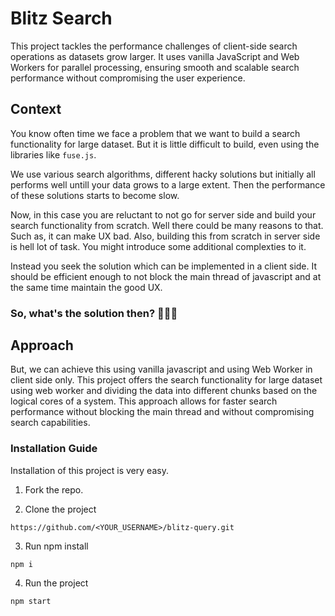 # Blitz Search

This project tackles the performance challenges of client-side search operations as datasets grow larger. It uses vanilla JavaScript and Web Workers for parallel processing, ensuring smooth and scalable search performance without compromising the user experience.

## Context

You know often time we face a problem that we want to build a search functionality for large dataset. But it is little difficult to build, even using the libraries like `fuse.js`.

We use various search algorithms, different hacky solutions but initially all performs well untill your data grows to a large extent. Then the performance of these solutions starts to become slow.

Now, in this case you are reluctant to not go for server side and build your search functionality from scratch. Well there could be many reasons to that. Such as, it can make UX bad. Also, building this from scratch in server side is hell lot of task. You might introduce some additional complexties to it.

Instead you seek the solution which can be implemented in a client side. It should be efficient enough to not block the main thread of javascript and at the same time maintain the good UX.

### So, what's the solution then? 🤷🏻‍♂️
## Approach

But, we can achieve this using vanilla javascript and using Web Worker in client side only. This project offers the search functionality for large dataset using web worker and dividing the data into different chunks based on the logical cores of a system. This approach allows for faster search performance without blocking the main thread and without compromising search capabilities.

### Installation Guide

Installation of this project is very easy.

1. Fork the repo.
  
2. Clone the project

```
https://github.com/<YOUR_USERNAME>/blitz-query.git
```
3. Run npm install

```
npm i
```
4. Run the project

```
npm start
```
